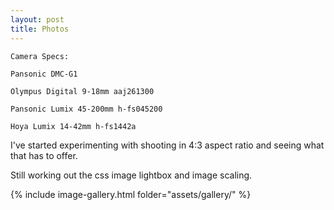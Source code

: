 ```yaml
---
layout: post
title: Photos
---
```

```
Camera Specs: 

Pansonic DMC-G1

Olympus Digital 9-18mm aaj261300

Pansonic Lumix 45-200mm h-fs045200

Hoya Lumix 14-42mm h-fs1442a
```
I've started experimenting with shooting in 4:3 aspect ratio and seeing what that has to offer.

Still working out the css image lightbox and image scaling.

{% include image-gallery.html folder="assets/gallery/" %}
